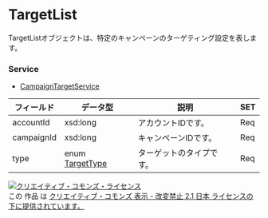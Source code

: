 # TargetList
TargetListオブジェクトは、特定のキャンペーンのターゲティング設定を表します。
### Service
+ [CampaignTargetService](../services/CampaignTargetService.md)

| フィールド | データ型 | 説明 | SET | 
|---|---|---|---|
| accountId| xsd:long| アカウントIDです。| Req |
| campaignId| xsd:long| キャンペーンIDです。| Req |
| type| enum <a href="../data/TargetType.md">TargetType</a>| ターゲットのタイプです。| Req |
<a rel="license" href="http://creativecommons.org/licenses/by-nd/2.1/jp/"><img alt="クリエイティブ・コモンズ・ライセンス" style="border-width:0" src="https://i.creativecommons.org/l/by-nd/2.1/jp/88x31.png" /></a><br />この 作品 は <a rel="license" href="http://creativecommons.org/licenses/by-nd/2.1/jp/">クリエイティブ・コモンズ 表示 - 改変禁止 2.1 日本 ライセンスの下に提供されています。</a>
